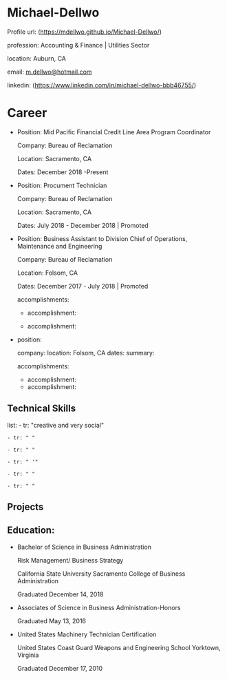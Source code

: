 # Michael-Dellwo
Profile
url: (https://mdellwo.github.io/Michael-Dellwo/)



  
  
  
  profession: Accounting & Finance | Utilities Sector    
  
  location: Auburn, CA
  
  email: m.dellwo@hotmail.com
  
  
  
 
  linkedin: (https://www.linkedin.com/in/michael-dellwo-bbb46755/)
  
  

# Career

 - Position: Mid Pacific Financial Credit Line Area Program Coordinator 
 
   Company: Bureau of Reclamation 
   
   Location: Sacramento, CA
   
   Dates: December 2018 -Present 
   

 - Position: Procument Technician    
 
   Company: Bureau of Reclamation 
   
   Location: Sacramento, CA
   
   Dates: July 2018 - December 2018 | Promoted
   
 - Position: Business Assistant to Division Chief of Operations, Maintenance and Engineering      
 
   Company: Bureau of Reclamation 
   
   Location: Folsom, CA
   
   Dates: December 2017 - July 2018 | Promoted
   
   
   
   
   
   accomplishments:
    - accomplishment: 
    
    - accomplishment: 
    
 - position: 
 
   company: 
   location: Folsom, CA
   dates: 
   summary: 
   
   accomplishments:
    - accomplishment: 
    - accomplishment: 

## Technical Skills
  list:
    - tr: "creative and very social"
    
    - tr: " "
    
    - tr: " "
    
    - tr: " '"
    
    - tr: " "
    
    - tr: " "
    
    

## Projects
   

## Education:

  - Bachelor of Science in Business Administration 
  
    Risk Management/ Business Strategy  
    
    California State University Sacramento College of Business Administration
    
    Graduated December 14, 2018 
    
  - Associates of Science in Business Administration-Honors
  
    Graduated May 13, 2016 
  
  - United States Machinery Technician Certification 
  
    United States Coast Guard Weapons and Engineering School Yorktown, Virginia 
    
    Graduated December 17, 2010
     
